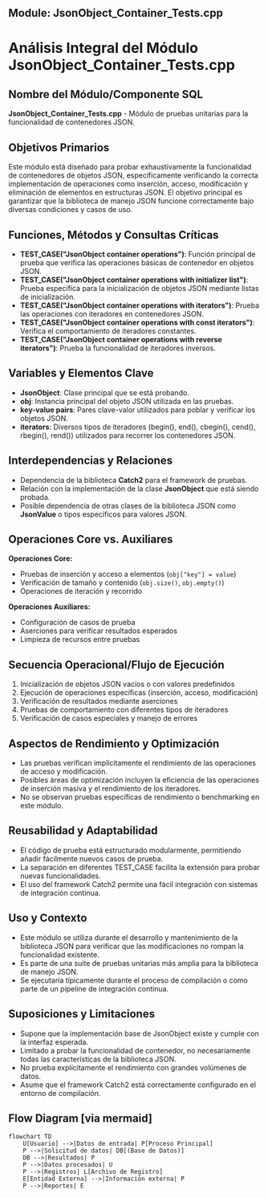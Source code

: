 ## Module: JsonObject_Container_Tests.cpp
# Análisis Integral del Módulo JsonObject_Container_Tests.cpp

## Nombre del Módulo/Componente SQL
**JsonObject_Container_Tests.cpp** - Módulo de pruebas unitarias para la funcionalidad de contenedores JSON.

## Objetivos Primarios
Este módulo está diseñado para probar exhaustivamente la funcionalidad de contenedores de objetos JSON, específicamente verificando la correcta implementación de operaciones como inserción, acceso, modificación y eliminación de elementos en estructuras JSON. El objetivo principal es garantizar que la biblioteca de manejo JSON funcione correctamente bajo diversas condiciones y casos de uso.

## Funciones, Métodos y Consultas Críticas
- **TEST_CASE("JsonObject container operations")**: Función principal de prueba que verifica las operaciones básicas de contenedor en objetos JSON.
- **TEST_CASE("JsonObject container operations with initializer list")**: Prueba específica para la inicialización de objetos JSON mediante listas de inicialización.
- **TEST_CASE("JsonObject container operations with iterators")**: Prueba las operaciones con iteradores en contenedores JSON.
- **TEST_CASE("JsonObject container operations with const iterators")**: Verifica el comportamiento de iteradores constantes.
- **TEST_CASE("JsonObject container operations with reverse iterators")**: Prueba la funcionalidad de iteradores inversos.

## Variables y Elementos Clave
- **JsonObject**: Clase principal que se está probando.
- **obj**: Instancia principal del objeto JSON utilizada en las pruebas.
- **key-value pairs**: Pares clave-valor utilizados para poblar y verificar los objetos JSON.
- **iterators**: Diversos tipos de iteradores (begin(), end(), cbegin(), cend(), rbegin(), rend()) utilizados para recorrer los contenedores JSON.

## Interdependencias y Relaciones
- Dependencia de la biblioteca **Catch2** para el framework de pruebas.
- Relación con la implementación de la clase **JsonObject** que está siendo probada.
- Posible dependencia de otras clases de la biblioteca JSON como **JsonValue** o tipos específicos para valores JSON.

## Operaciones Core vs. Auxiliares
**Operaciones Core:**
- Pruebas de inserción y acceso a elementos (`obj["key"] = value`)
- Verificación de tamaño y contenido (`obj.size()`, `obj.empty()`)
- Operaciones de iteración y recorrido

**Operaciones Auxiliares:**
- Configuración de casos de prueba
- Aserciones para verificar resultados esperados
- Limpieza de recursos entre pruebas

## Secuencia Operacional/Flujo de Ejecución
1. Inicialización de objetos JSON vacíos o con valores predefinidos
2. Ejecución de operaciones específicas (inserción, acceso, modificación)
3. Verificación de resultados mediante aserciones
4. Pruebas de comportamiento con diferentes tipos de iteradores
5. Verificación de casos especiales y manejo de errores

## Aspectos de Rendimiento y Optimización
- Las pruebas verifican implícitamente el rendimiento de las operaciones de acceso y modificación.
- Posibles áreas de optimización incluyen la eficiencia de las operaciones de inserción masiva y el rendimiento de los iteradores.
- No se observan pruebas específicas de rendimiento o benchmarking en este módulo.

## Reusabilidad y Adaptabilidad
- El código de prueba está estructurado modularmente, permitiendo añadir fácilmente nuevos casos de prueba.
- La separación en diferentes TEST_CASE facilita la extensión para probar nuevas funcionalidades.
- El uso del framework Catch2 permite una fácil integración con sistemas de integración continua.

## Uso y Contexto
- Este módulo se utiliza durante el desarrollo y mantenimiento de la biblioteca JSON para verificar que las modificaciones no rompan la funcionalidad existente.
- Es parte de una suite de pruebas unitarias más amplia para la biblioteca de manejo JSON.
- Se ejecutaría típicamente durante el proceso de compilación o como parte de un pipeline de integración continua.

## Suposiciones y Limitaciones
- Supone que la implementación base de JsonObject existe y cumple con la interfaz esperada.
- Limitado a probar la funcionalidad de contenedor, no necesariamente todas las características de la biblioteca JSON.
- No prueba explícitamente el rendimiento con grandes volúmenes de datos.
- Asume que el framework Catch2 está correctamente configurado en el entorno de compilación.
## Flow Diagram [via mermaid]
```mermaid
flowchart TD
    U[Usuario] -->|Datos de entrada| P[Proceso Principal]
    P -->|Solicitud de datos| DB[(Base de Datos)]
    DB -->|Resultados| P
    P -->|Datos procesados| U
    P -->|Registros| L[Archivo de Registro]
    E[Entidad Externa] -->|Información externa| P
    P -->|Reportes| E
```
